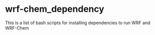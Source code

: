 # wrf-chem_dependency
This is a list of bash scripts for installing dependencies to run WRF and WRF-Chem
